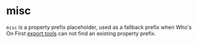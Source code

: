 # misc

`misc` is a property prefix placeholder, used as a fallback prefix when Who's On First [export tools](https://github.com/whosonfirst/py-mapzen-whosonfirst-export) can not find an existing property prefix.